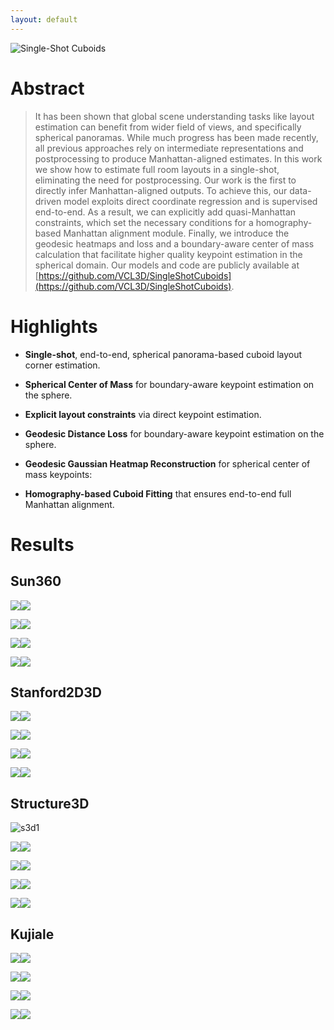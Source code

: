 ```yaml
---
layout: default
---
```


![Single-Shot Cuboids](./assets/images/graphical_abstract.png "Single-Shot Cuboids")

# Abstract

> It has been shown that global scene understanding tasks like layout estimation can benefit from wider field of views, and specifically spherical panoramas. While much progress has been made recently, all previous approaches rely on intermediate representations and postprocessing to produce Manhattan-aligned estimates. In this work we show how to estimate full room layouts in a single-shot, eliminating the need for postprocessing. Our work is the first to directly infer Manhattan-aligned outputs. To achieve this, our data-driven model exploits direct coordinate regression and is supervised end-to-end. As a result, we can explicitly add quasi-Manhattan constraints, which set the necessary conditions for a homography-based Manhattan alignment module. Finally, we introduce the geodesic heatmaps and loss and a boundary-aware center of mass calculation that facilitate higher quality keypoint estimation in the spherical domain.
Our models and code are publicly available at [https://github.com/VCL3D/SingleShotCuboids](https://github.com/VCL3D/SingleShotCuboids).

# Highlights

- **Single-shot**, end-to-end, spherical panorama-based cuboid layout corner estimation.

- **Spherical Center of Mass** for boundary-aware keypoint estimation on the sphere.

- **Explicit layout constraints** via direct keypoint estimation.

- **Geodesic Distance Loss** for boundary-aware keypoint estimation on the sphere.

-  **Geodesic Gaussian Heatmap Reconstruction** for spherical center of mass keypoints:

- **Homography-based Cuboid Fitting** that ensures end-to-end full Manhattan alignment.

# Results

## Sun360

<img  src="./assets/images/sun3601.jpg"><img  src="./assets/images/sun3601.gif">

<img  src="../assets/images/sun3602.jpg"><img  src="../assets/images/sun3602.gif">

<img  src="assets/images/sun3603.jpg"><img  src="assets/images/sun3603.gif">

<img  src="../../assets/images/sun3604.jpg"><img  src="../../assets/images/sun3604.gif">

## Stanford2D3D

<img  src="./assets/images/s2d3d1.jpg"><img  src="./assets/images/s2d3d1.gif">

<img  src="./assets/images/s2d3d2.jpg"><img  src="./assets/images/s2d3d2.gif">

<img  src="./assets/images/s2d3d3.jpg"><img  src="./assets/images/s2d3d3.gif">

<img  src="./assets/images/s2d3d4.jpg"><img  src="./assets/images/s2d3d4.gif">

## Structure3D

![s3d1](./assets/images/s3d1.jpg)

<img  src="./assets/images/s3d1.jpg"/><img  src="./assets/images/s3d1.gif"/>

<img  src="./assets/images/s3d2.jpg"/><img  src="./assets/images/s3d2.gif"/>

<img  src="./assets/images/s3d3.jpg"/><img  src="./assets/images/s3d3.gif"/>

<img  src="./assets/images/s3d4.jpg"/><img  src="./assets/images/s3d4.gif"/>

## Kujiale

<img  src="./assets/images/kuj1.jpg"/><img  src="./assets/images/kuj1.gif"/>

<img  src="./assets/images/kuj2.jpg"/><img  src="./assets/images/kuj2.gif"/>

<img  src="./assets/images/kuj3.jpg"/><img  src="./assets/images/kuj3.gif"/>

<img  src="./assets/images/kuj4.jpg"/><img  src="./assets/images/kuj4.gif"/>

